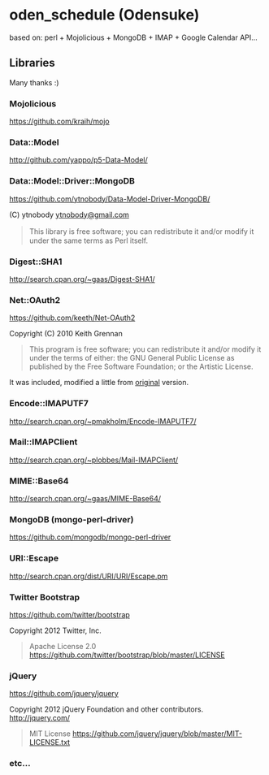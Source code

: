 # oden_schedule (Odensuke)

based on: perl + Mojolicious + MongoDB + IMAP + Google Calendar API...

## Libraries
Many thanks :)

### Mojolicious

https://github.com/kraih/mojo

### Data::Model

http://github.com/yappo/p5-Data-Model/

### Data::Model::Driver::MongoDB

https://github.com/ytnobody/Data-Model-Driver-MongoDB/

(C) ytnobody <ytnobody@gmail.com>

> This library is free software; you can redistribute it and/or modify it　under the same terms as Perl itself.

### Digest::SHA1

http://search.cpan.org/~gaas/Digest-SHA1/

### Net::OAuth2

https://github.com/keeth/Net-OAuth2

Copyright (C) 2010 Keith Grennan

> This program is free software; you can redistribute it and/or modify it
under the terms of either: the GNU General Public License as published
by the Free Software Foundation; or the Artistic License.

It was included, modified a little from [original](https://github.com/keeth/Net-OAuth2) version.

### Encode::IMAPUTF7

http://search.cpan.org/~pmakholm/Encode-IMAPUTF7/

### Mail::IMAPClient

http://search.cpan.org/~plobbes/Mail-IMAPClient/

### MIME::Base64

http://search.cpan.org/~gaas/MIME-Base64/

### MongoDB (mongo-perl-driver)

https://github.com/mongodb/mongo-perl-driver

### URI::Escape

http://search.cpan.org/dist/URI/URI/Escape.pm

### Twitter Bootstrap

https://github.com/twitter/bootstrap

Copyright 2012 Twitter, Inc.

> Apache License 2.0 https://github.com/twitter/bootstrap/blob/master/LICENSE

### jQuery

https://github.com/jquery/jquery

Copyright 2012 jQuery Foundation and other contributors. http://jquery.com/

> MIT License https://github.com/jquery/jquery/blob/master/MIT-LICENSE.txt

### etc...

